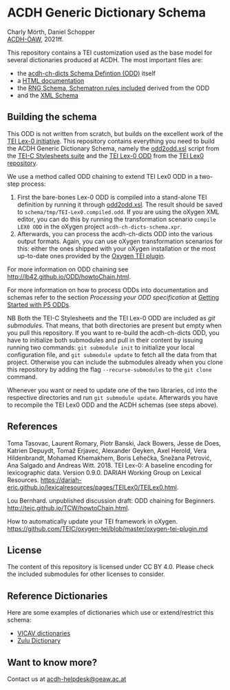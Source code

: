 # ACDH Generic Dictionary Schema

Charly Mörth, Daniel Schopper    
[ACDH-ÖAW](https://www.oeaw.ac.at/acdh), 2021ff.

This repository contains a TEI customization used as the base model for several dictionaries produced at ACDH. The most important files are:

* the [acdh-ch-dicts Schema Defintion (ODD)](schema/acdh-ch-dicts.odd) itself
* a [HTML documentation](schema/acdh-ch-dicts.html)
* the [RNG Schema, Schematron rules included](schema/out/acdh-ch-dicts.rng) derived from the ODD
* and the [XML Schema](schema/out/acdh-ch-dicts.xsd)

## Building the schema

This ODD is not written from scratch, but builds on the excellent work of the [TEI Lex-0 initiative](https://dariah-eric.github.io/lexicalresources/pages/TEILex0/TEILex0.html). This repository contains everything you need to build the ACDH Generic Dictionary Schema, namely the [odd2odd.xsl](TEI-Stylesheets/odds/odd2odd.xsl) script from the [TEI-C Stylesheets suite](https://github.com/TEIC/Stylesheets)
and the [TEI Lex-0 ODD](lexicalresources/Schemas/TEILex0/TEILex0.odd) from the [TEI Lex0 repository](https://github.com/DARIAH-ERIC/lexicalresources/tree/master/Schemas/TEILex0).

We use a method called ODD chaining to extend TEI Lex0 ODD in a two-step process:

1. First the bare-bones Lex-0 ODD is compiled into a stand-alone TEI definition by running it through [odd2odd.xsl](TEI-Stylesheets/odds/odd2odd.xsl). The result should be saved to `schema/tmp/TEI-Lex0.compiled.odd`. If you are using the oXygen XML editor, you can do this by running the transformation scenario `compile LEX0 ODD` in the oXygen project `acdh-ch-dicts-schema.xpr`.
2. Afterwards, you can process the acdh-ch-dicts ODD into the various output formats. Again, you can use oXygen transformation scenarios for this: either the ones shipped with your oXygen installation or the most up-to-date ones provided by the [Oxygen TEI plugin](https://github.com/TEIC/oxygen-tei).

For more information on ODD chaining see <http://lb42.github.io/ODD/howtoChain.html>. 

For more information on how to process ODDs into documentation and schemas refer to the section *Processing your ODD specification* at [Getting Started with P5 ODDs](https://tei-c.org/guidelines/customization/getting-started-with-p5-odds).

NB Both the TEI-C Stylesheets and the TEI Lex-0 ODD are included as *git submodules*. That means, that both directories are present but empty when you pull this repository. If you want to re-build the acdh-ch-dicts ODD, you have to initialize both submodules and pull in their content by issuing running two commands: `git submodule init` to initialize your local configuration file, and `git submodule update` to fetch all the data from that project. Otherwise you can include the submodules already when you clone this repository by adding the flag `--recurse-submodules` to the `git clone` command.

Whenever you want or need to update one of the two libraries, cd into the respective directories and run `git submodule update`. Afterwards you have to recompile the TEI Lex0 ODD and the ACDH schemas (see steps above).


## References

Toma Tasovac, Laurent Romary, Piotr Banski, Jack Bowers, Jesse de Does, Katrien Depuydt, Tomaž Erjavec, Alexander Geyken, Axel Herold, Vera Hildenbrandt, Mohamed Khemakhem, Boris Lehečka, Snežana Petrović, Ana Salgado and Andreas Witt. 2018. TEI Lex-0: A baseline encoding for lexicographic data. Version 0.9.0. DARIAH Working Group on Lexical Resources. <https://dariah-eric.github.io/lexicalresources/pages/TEILex0/TEILex0.html>.

Lou Bernhard. unpublished discussion draft: ODD chaining for Beginners. <http://teic.github.io/TCW/howtoChain.html>.

How to automatically update your TEI framework in oXygen. <https://github.com/TEIC/oxygen-tei/blob/master/oxygen-tei-plugin.md>

## License

The content of this repository is licensed under CC BY 4.0. Please check the included submodules for other licenses to consider.

## Reference Dictionaries

Here are some examples of dictionaries which use or extend/restrict this schema: 

* [VICAV dictionaries](https://vicav.acdh.oeaw.ac.at/#map=[biblMarkers,_vicavDicts_,]&1=[textQuery,vicavMission,MISSION,closed]&3=[textQuery,vicavDictionariesTechnicalities,DICTIONARIES%20(TECHNICALITIES),open]&4=[textQuery,vicavDictionariesTechnicalities,DICTIONARIES%20(TECHNICALITIES),open]&5=[crossDictQueryLauncher,open])
* [Zulu Dictionary](https://zuludict.acdh-dev.oeaw.ac.at/)

## Want to know more? 

Contact us at <acdh-helpdesk@oeaw.ac.at>

